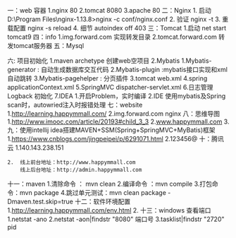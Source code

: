 一：web 容器
	1.nginx  80
	2.tomcat 8080
	3.apache 80
二：Nginx
	1. 启动 D:\Program Files\nginx-1.13.8>nginx -c conf/nginx.conf
	2. 验证 nginx -t
	3. 重载配置 nginx -s reload
	4. 细节 autoindex off   403
三：Tomcat
	1.启动 net start tomcat9
四：info
	1.img.forward.com 实现转发目录
	2.tomcat.forward.com 转发tomcat服务器
五：Mysql

六: 项目初始化
	1.maven archetype 创建web空项目
	2.Mybatis
		1.Mybatis-generator : 自动生成数据库交互代码
		2.Mybatis-plugin :mybatis接口实现和xml自动跳转
		3.Mybatis-pagehelper : 分页插件
	3.tomcat web.xml
	4.spring applicationContext.xml
	5.SpringMVC dispatcher-servlet.xml
	6.日志管理 Logback 初始化
	7.IDEA
		1.开启Problem，实时编译
		2.IDE 使用mybatis及Spring scan时，autowried注入时报错处理
七：website
	1.http://learning.happymmall.com/
	2.img.forward.com  nginx
八：思维导图
	1.http://www.imooc.com/article/20193#child_3_3
	2.www.happymmall.com
	3.
九：使用intellij idea搭建MAVEN+SSM(Spring+SpringMVC+MyBatis)框架
	1.https://www.cnblogs.com/jingpeipei/p/6291071.html
	2.123456@
十：腾讯云
	1.140.143.238.151

	2.	线上前台地址：http://www.happymmall.com
		线上后台地址：http://admin.happymmall.com
十一：maven
	1.清除命令 ： mvn clean
	2.编译命令 ：mvn compile
	3.打包命令：mvn package
	4.跳过单元测试：mvn clean package -Dmaven.test.skip=true
十二：软件环境配置
	1.http://learning.happymmall.com/env.html
	2.
十三：windows 查看端口
	1.netstat -ano
	2.netstat -aon|findstr "8080"  端口号
	3.tasklist|findstr "2720"       pid

